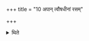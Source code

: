 +++
title = "10 अपान् त्वौषधीनां रसम्"

+++

<details><summary>थिते</summary>

10. With apāṁ tvauṣadhināṁ ... he gives the middle rice ball to his wife for eating.
</details>
